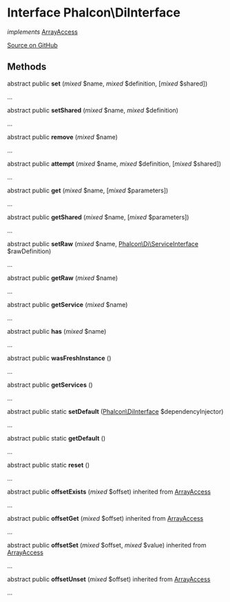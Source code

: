 # Interface **Phalcon\\DiInterface**

*implements* [ArrayAccess](http://php.net/manual/en/class.arrayaccess.php)

<a href="https://github.com/phalcon/cphalcon/blob/master/phalcon/diinterface.zep" class="btn btn-default btn-sm">Source on GitHub</a>

## Methods
abstract public  **set** (*mixed* $name, *mixed* $definition, [*mixed* $shared])

...


abstract public  **setShared** (*mixed* $name, *mixed* $definition)

...


abstract public  **remove** (*mixed* $name)

...


abstract public  **attempt** (*mixed* $name, *mixed* $definition, [*mixed* $shared])

...


abstract public  **get** (*mixed* $name, [*mixed* $parameters])

...


abstract public  **getShared** (*mixed* $name, [*mixed* $parameters])

...


abstract public  **setRaw** (*mixed* $name, [Phalcon\Di\ServiceInterface](/en/3.2/api/Phalcon_Di_ServiceInterface) $rawDefinition)

...


abstract public  **getRaw** (*mixed* $name)

...


abstract public  **getService** (*mixed* $name)

...


abstract public  **has** (*mixed* $name)

...


abstract public  **wasFreshInstance** ()

...


abstract public  **getServices** ()

...


abstract public static  **setDefault** ([Phalcon\DiInterface](/en/3.2/api/Phalcon_DiInterface) $dependencyInjector)

...


abstract public static  **getDefault** ()

...


abstract public static  **reset** ()

...


abstract public  **offsetExists** (*mixed* $offset) inherited from [ArrayAccess](http://php.net/manual/en/class.arrayaccess.php)

...


abstract public  **offsetGet** (*mixed* $offset) inherited from [ArrayAccess](http://php.net/manual/en/class.arrayaccess.php)

...


abstract public  **offsetSet** (*mixed* $offset, *mixed* $value) inherited from [ArrayAccess](http://php.net/manual/en/class.arrayaccess.php)

...


abstract public  **offsetUnset** (*mixed* $offset) inherited from [ArrayAccess](http://php.net/manual/en/class.arrayaccess.php)

...


